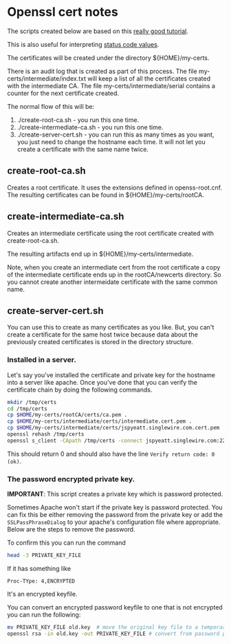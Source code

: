 # Openssl cert notes
The scripts created below are based on this [really good tutorial](https://jamielinux.com/docs/openssl-certificate-authority/introduction.html).

This is also useful for interpreting [status code values](https://www.spiderbird.com/2015/08/02/openssl-s_client-to-verify-you-installed-your-certificate-properly-and-list-of-return-codes/).

The certificates will be created under the directory ${HOME}/my-certs.

There is an audit log that is created as part of this process. The file my-certs/intermediate/index.txt will keep a list of all the certificates
created with the intermediate CA. The file my-certs/intermediate/serial contains a counter for the next certificate created.

The normal flow of this will be:
1. ./create-root-ca.sh - you run this one time.
1. ./create-intermediate-ca.sh - you run this one time.
1. ./create-server-cert.sh - you can run this as many times as you want, you just need to change the hostname each time. It
will not let you create a certificate with the same name twice.

## create-root-ca.sh
Creates a root certificate. It uses the extensions defined in openss-root.cnf. The resulting
certificates can be found in ${HOME}/my-certs/rootCA.

## create-intermediate-ca.sh
Creates an intermediate certificate using the root certificate created with create-root-ca.sh.

The resulting artifacts end up in ${HOME}/my-certs/intermediate.

Note, when you create an intermediate cert from the root certificate a copy of the intermediate
certificate ends up in the rootCA/newcerts directory. So you cannot create another intermeidate
certificate with the same common name.

## create-server-cert.sh
You can use this to create as many certificates as you like. But, you can't create a certificate
for the same host twice because data about the previously created certificates is stored in the 
directory structure.

### Installed in a server. 
Let's say you've installed the certificate and private key for the hostname into a server like
apache. Once you've done that you can verify the certificate chain by doing the following commands.


```bash
mkdir /tmp/certs
cd /tmp/certs
cp $HOME/my-certs/rootCA/certs/ca.pem .
cp $HOME/my-certs/intermediate/certs/intermediate.cert.pem .
cp $HOME/my-certs/intermediate/certs/jspyeatt.singlewire.com.cert.pem .
openssl rehash /tmp/certs
openssl s_client -CApath /tmp/certs -connect jspyeatt.singlewire.com:22443 -showcerts
```
This should return 0 and should also have the line `Verify return code: 0 (ok)`.

### The password encrypted private key.
**IMPORTANT**: This script creates a private key which is password protected. 

Sometimes Apache won't start if the private key is password protected. You can fix this be either 
removing the password from the private key or add the `SSLPassPhraseDialog` to your apache's configuration
file where appropriate. Below are the steps to remove the password.

To confirm this you can run the command
```bash
head -3 PRIVATE_KEY_FILE
```
If it has something like 
```
Proc-TYpe: 4,ENCRYPTED
```
It's an encrypted keyfile.

You can convert an encrypted password keyfile to one that is not encrypted you can run the following:
```bash
mv PRIVATE_KEY_FILE old.key  # move the original key file to a temporary location
openssl rsa -in old.key -out PRIVATE_KEY_FILE # convert from password protected to not password protected.
```

